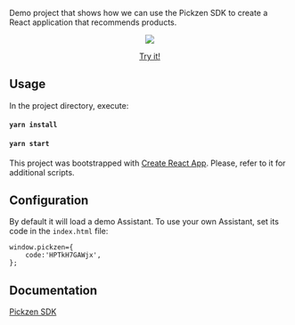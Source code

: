 Demo project that shows how we can use the Pickzen SDK to create a React application that recommends products.

<p align="center">
  <img src="https://cdn.pickzen.com/sdk/statics/sdk-basic.gif">  
</p>
<p align="center">
  <a target="_blank" href="https://cdn-us.pickzen.com/sdk/examples/basic/index_4.html">Try it!</a> 
</p>  

## Usage

In the project directory, execute:

#### `yarn install`

#### `yarn start`

This project was bootstrapped with [Create React App](https://github.com/facebook/create-react-app). Please, refer to it for additional scripts.

## Configuration

By default it will load a demo Assistant. To use your own Assistant, set its code in the `index.html` file:

```
window.pickzen={
    code:'HPTkH7GAWjx',
};
```

## Documentation

[Pickzen SDK](https://help.pickzen.com/guides/sdk)

